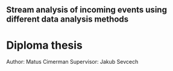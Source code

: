 ## Stream analysis of incoming events using different data analysis methods
# Diploma thesis 
Author: Matus Cimerman
Supervisor: Jakub Sevcech